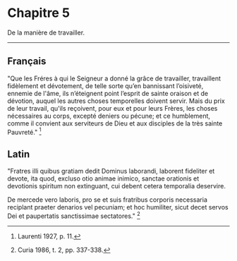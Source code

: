 # Chapitre 5

De la manière de travailler.

***

## Français

"Que les Fréres à qui le Seigneur a donné la grâce de travailler, travaillent fidèlement et dévotement, de telle sorte qu’en bannissant l’oisiveté, ennemie de l'âme, ils n’éteignent point l’esprit de sainte oraison et de dévotion, auquel les autres choses temporelles doivent servir. Mais du prix de leur travail, qu'ils reçoivent, pour eux et pour leurs Frères, les choses nécessaires au corps, excepté deniers ou pécune; et ce humblement, comme il convient aux serviteurs de Dieu et aux disciples de la très sainte Pauvreté." [^1]

[^1]: Laurenti 1927, p. 11.

## Latin

"Fratres illi quibus gratiam dedit Dominus laborandi, laborent fideliter et devote, ita quod, excluso otio animae inimico, sanctae orationis et devotionis spiritum non extinguant, cui debent cetera temporalia deservire.

De mercede vero laboris, pro se et suis fratribus corporis necessaria reciplant praeter denarios vel pecuniam; et hoc humiliter, sicut decet servos Dei et paupertatis sanctissimae sectatores." [^2]

[^2]: Curia 1986, t. 2, pp. 337-338.

